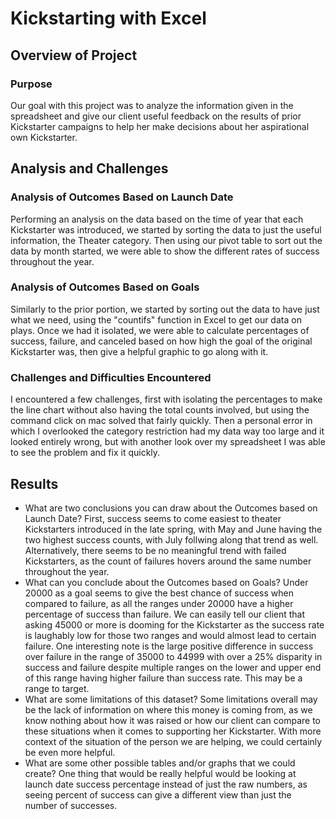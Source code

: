 # Kickstarting with Excel

## Overview of Project

### Purpose
Our goal with this project was to analyze the information given in the spreadsheet and give our client useful feedback on the results of prior Kickstarter campaigns to help her make decisions about her aspirational own Kickstarter. 
## Analysis and Challenges

### Analysis of Outcomes Based on Launch Date
Performing an analysis on the data based on the time of year that each Kickstarter was introduced, we started by sorting the data to just the useful information, the Theater category. Then using our pivot table to sort out the data by month started, we were able to show the different rates of success throughout the year. 

### Analysis of Outcomes Based on Goals
Similarly to the prior portion, we started by sorting out the data to have just what we need, using the "countifs" function in Excel to get our data on plays. Once we had it isolated, we were able to calculate percentages of success, failure, and canceled based on how high the goal of the original Kickstarter was, then give a helpful graphic to go along with it.
### Challenges and Difficulties Encountered
I encountered a few challenges, first with isolating the percentages to make the line chart without also having the total counts involved, but using the command click on mac solved that fairly quickly. Then a personal error in which I overlooked the category restriction had my data way too large and it looked entirely wrong, but with another look over my spreadsheet I was able to see the problem and fix it quickly.
## Results

- What are two conclusions you can draw about the Outcomes based on Launch Date?
First, success seems to come easiest to theater Kickstarters introduced in the late spring, with May and June having the two highest success counts, with July follwing along that trend as well. Alternatively, there seems to be no meaningful trend with failed Kickstarters, as the count of failures hovers around the same number throughout the year.
- What can you conclude about the Outcomes based on Goals?
Under 20000 as a goal seems to give the best chance of success when compared to failure, as all the ranges under 20000 have a higher percentage of success than failure. We can easily tell our client that asking 45000 or more is dooming for the Kickstarter as the success rate is laughably low for those two ranges and would almost lead to certain failure. One interesting note is the large positive difference in success over failure in the range of 35000 to 44999 with over a 25% disparity in success and failure despite multiple ranges on the lower and upper end of this range having higher failure than success rate. This may be a range to target.
- What are some limitations of this dataset?
Some limitations overall may be the lack of information on where this money is coming from, as we know nothing about how it was raised or how our client can compare to these situations when it comes to supporting her Kickstarter. With more context of the situation of the person we are helping, we could certainly be even more helpful.
- What are some other possible tables and/or graphs that we could create?
One thing that would be really helpful would be looking at launch date success percentage instead of just the raw numbers, as seeing percent of success can give a different view than just the number of successes. 
